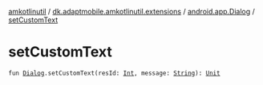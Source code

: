 [amkotlinutil](../../index.md) / [dk.adaptmobile.amkotlinutil.extensions](../index.md) / [android.app.Dialog](index.md) / [setCustomText](set-custom-text.md)

# setCustomText

`fun `[`Dialog`](https://developer.android.com/reference/android/app/Dialog.html)`.setCustomText(resId: `[`Int`](https://kotlinlang.org/api/latest/jvm/stdlib/kotlin/-int/index.html)`, message: `[`String`](https://kotlinlang.org/api/latest/jvm/stdlib/kotlin/-string/index.html)`): `[`Unit`](https://kotlinlang.org/api/latest/jvm/stdlib/kotlin/-unit/index.html)